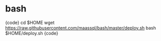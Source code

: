 # bash

{code}
cd $HOME
wget https://raw.githubusercontent.com/maassql/bash/master/deploy.sh
bash $HOME/deploy.sh
{code}
